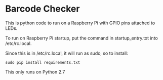 # Barcode Checker

This is python code to run on a Raspberry Pi with GPIO
pins attached to LEDs.

To run on Raspberry Pi startup, put the command in
startup_entry.txt into /etc/rc.local.

Since this is in /etc/rc.local, it will run as sudo,
so to install:

`sudo pip install requirements.txt`

This only runs on Python 2.7
